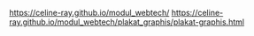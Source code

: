 https://celine-ray.github.io/modul_webtech/
https://celine-ray.github.io/modul_webtech/plakat_graphis/plakat-graphis.html
